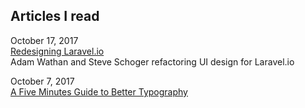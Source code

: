 ## Articles I read

October 17, 2017  
[Redesigning Laravel.io](https://medium.com/refactoring-ui/redesigning-laravel-io-c47ac495dff0?mc_cid=7919278ddb&mc_eid=bd5c6977d8)  
Adam Wathan and Steve Schoger refactoring UI design for Laravel.io

October 7, 2017  
[A Five Minutes Guide to Better Typography](http://pierrickcalvez.com/journal/a-five-minutes-guide-to-better-typography)
